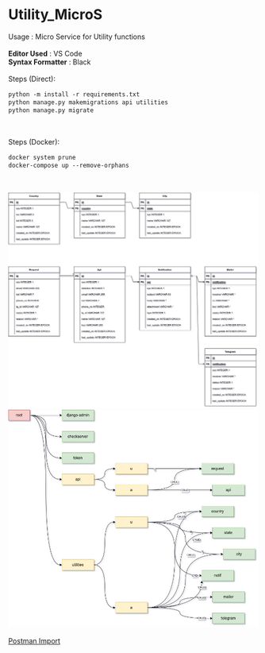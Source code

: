 # Utility_MicroS
Usage : Micro Service for Utility functions
\
\
**Editor Used**         : VS Code
\
**Syntax Formatter**    : Black
\
\
Steps (Direct):
```
python -m install -r requirements.txt
python manage.py makemigrations api utilities
python manage.py migrate
```
\
\
Steps (Docker):
```
docker system prune
docker-compose up --remove-orphans
```
\
\
![ER](/utility/data/Schema-ER.jpg)\
![SCHEMA](/utility/data/Schema-URL.jpg)
\
\
[Postman Import](/utility/data/Utilities_MS.postman_collection.json)
